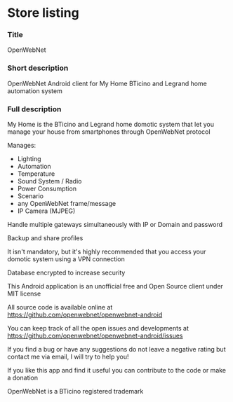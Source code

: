 # Store listing

### Title
OpenWebNet

### Short description
OpenWebNet Android client for My Home BTicino and Legrand home automation system

### Full description
My Home is the BTicino and Legrand home domotic system that let you manage your house from smartphones through OpenWebNet protocol

Manages:
- Lighting
- Automation
- Temperature
- Sound System / Radio
- Power Consumption
- Scenario
- any OpenWebNet frame/message
- IP Camera (MJPEG)

Handle multiple gateways simultaneously with IP or Domain and password

Backup and share profiles

It isn't mandatory, but it's highly recommended that you access your domotic system using a VPN connection

Database encrypted to increase security

This Android application is an unofficial free and Open Source client under MIT license

All source code is available online at https://github.com/openwebnet/openwebnet-android

You can keep track of all the open issues and developments at https://github.com/openwebnet/openwebnet-android/issues

If you find a bug or have any suggestions do not leave a negative rating but contact me via email, I will try to help you!

If you like this app and find it useful you can contribute to the code or make a donation

OpenWebNet is a BTicino registered trademark
